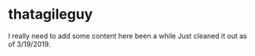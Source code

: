 # thatagileguy
I really need to add some content here been a while Just cleaned it out as of 3/19/2019. 

